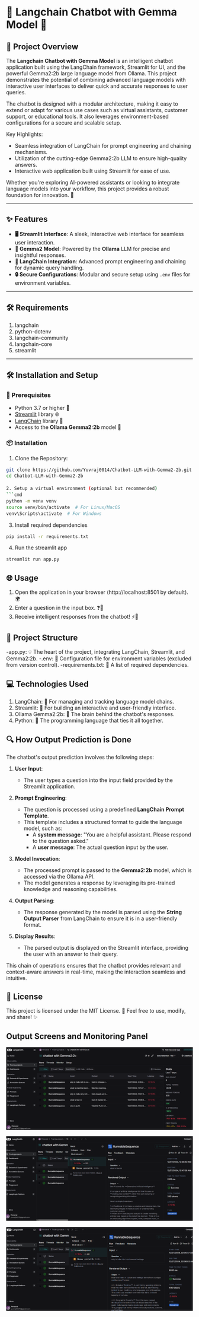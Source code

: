 # 🌟 Langchain Chatbot with Gemma Model 🌟

## 📖 Project Overview

The **Langchain Chatbot with Gemma Model** is an intelligent chatbot application built using the LangChain framework, Streamlit for UI, and the powerful Gemma2:2b large language model from Ollama. This project demonstrates the potential of combining advanced language models with interactive user interfaces to deliver quick and accurate responses to user queries.

The chatbot is designed with a modular architecture, making it easy to extend or adapt for various use cases such as virtual assistants, customer support, or educational tools. It also leverages environment-based configurations for a secure and scalable setup.

Key Highlights:
- Seamless integration of LangChain for prompt engineering and chaining mechanisms.
- Utilization of the cutting-edge Gemma2:2b LLM to ensure high-quality answers.
- Interactive web application built using Streamlit for ease of use.

Whether you're exploring AI-powered assistants or looking to integrate language models into your workflow, this project provides a robust foundation for innovation. 🌟

---

## ✨ Features

- **🖥️ Streamlit Interface**: A sleek, interactive web interface for seamless user interaction.  
- **🤖 Gemma2 Model**: Powered by the **Ollama** LLM for precise and insightful responses.  
- **🔗 LangChain Integration**: Advanced prompt engineering and chaining for dynamic query handling.  
- **🔒 Secure Configurations**: Modular and secure setup using `.env` files for environment variables.  

---

## 🛠️ Requirements
1. langchain
2. python-dotenv
3. langchain-community
4. langchain-core
5. streamlit

---

## 🛠️ Installation and Setup

### 🔑 Prerequisites

- Python 3.7 or higher 🐍  
- [Streamlit](https://streamlit.io/) library 🌐  
- [LangChain](https://langchain.com/) library 🔗  
- Access to the **Ollama Gemma2:2b** model 🤖  

### 📦 Installation

1. Clone the Repository:
```bash
git clone https://github.com/Yuvraj0014/Chatbot-LLM-with-Gemma2-2b.git
cd Chatbot-LLM-with-Gemma2-2b

2. Setup a virtual environment (optional but recommended)
```cmd
python -m venv venv
source venv/bin/activate  # For Linux/MacOS
venv\Scripts\activate  # For Windows
```

3. Install required dependencies
```cmd
pip install -r requirements.txt
```

4. Run the streamlit app
```cmd
streamlit run app.py
```

## 🌐 Usage
1. Open the application in your browser (http://localhost:8501 by default). 🌍
2. Enter a question in the input box. ❓💬
3. Receive intelligent responses from the chatbot! ⚡🤖

## 📂 Project Structure
-app.py: 💡 The heart of the project, integrating LangChain, Streamlit, and Gemma2:2b.
-.env: 🔐 Configuration file for environment variables (excluded from version control).
-requirements.txt: 📜 A list of required dependencies.

## 💻 Technologies Used
1. LangChain: 🧠 For managing and tracking language model chains.
2. Streamlit: 🌟 For building an interactive and user-friendly interface.
3. Ollama Gemma2:2b: 🤖 The brain behind the chatbot's responses.
4. Python: 🐍 The programming language that ties it all together.

## 🔍 How Output Prediction is Done

The chatbot's output prediction involves the following steps:

1. **User Input**:
   - The user types a question into the input field provided by the Streamlit application.

2. **Prompt Engineering**:
   - The question is processed using a predefined **LangChain Prompt Template**. 
   - This template includes a structured format to guide the language model, such as:
     - A **system message**: "You are a helpful assistant. Please respond to the question asked."
     - A **user message**: The actual question input by the user.

3. **Model Invocation**:
   - The processed prompt is passed to the **Gemma2:2b** model, which is accessed via the Ollama API.
   - The model generates a response by leveraging its pre-trained knowledge and reasoning capabilities.

4. **Output Parsing**:
   - The response generated by the model is parsed using the **String Output Parser** from LangChain to ensure it is in a user-friendly format.

5. **Display Results**:
   - The parsed output is displayed on the Streamlit interface, providing the user with an answer to their query.

This chain of operations ensures that the chatbot provides relevant and context-aware answers in real-time, making the interaction seamless and intuitive.


## 📜 License
This project is licensed under the MIT License. 📝
Feel free to use, modify, and share! ✨

## Output Screens and Monitoring Panel

![alt text](image-2.png)

![alt text](image.png)

![alt text](image-1.png)
